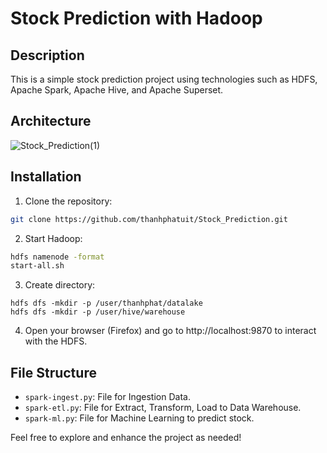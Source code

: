 # Stock Prediction with Hadoop

## Description

This is a simple stock prediction project using technologies such as HDFS, Apache Spark, Apache Hive, and Apache Superset.


## Architecture 

![Stock_Prediction(1)](https://github.com/thanhphatuit/Stock_Prediction/assets/84914537/e46e245a-4787-45a4-9505-855af335eb3d)

## Installation

1. Clone the repository:

```bash
git clone https://github.com/thanhphatuit/Stock_Prediction.git
```

2. Start Hadoop:

```bash
hdfs namenode -format
start-all.sh
```

3. Create directory:

```
hdfs dfs -mkdir -p /user/thanhphat/datalake
hdfs dfs -mkdir -p /user/hive/warehouse
```


4. Open your browser (Firefox) and go to http://localhost:9870 to interact with the HDFS.

## File Structure

- `spark-ingest.py`: File for Ingestion Data.
- `spark-etl.py`: File for Extract, Transform, Load to Data Warehouse.
- `spark-ml.py`: File for Machine Learning to predict stock.

Feel free to explore and enhance the project as needed!
